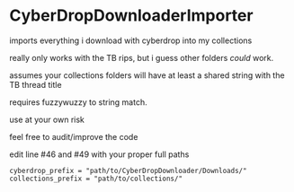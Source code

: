 # CyberDropDownloaderImporter
imports everything i download with cyberdrop into my collections

really only works with the TB rips, but i guess other folders *could* work.

assumes your collections folders will have at least a shared string with the TB thread title

requires fuzzywuzzy to string match.

use at your own risk

feel free to audit/improve the code


edit line #46 and #49 with your proper full paths

    cyberdrop_prefix = "path/to/CyberDropDownloader/Downloads/"
    collections_prefix = "path/to/collections/"
